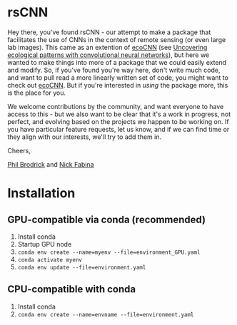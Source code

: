 # rsCNN
Hey there, you've found rsCNN - our attempt to make a package that facilitates the use of CNNs in the context of remote sensing (or even large lab images).  This came as an extention of [ecoCNN](https://github.com/pgbrodrick/ecoCNN) (see [Uncovering ecological patterns with convolutional neural networks](https://www.sciencedirect.com/science/article/pii/S0169534719300862?via%3Dihub)), but here we wanted to make things into more of a package that we could easily extend and modify.  So, if you've found you're way here, don't write much code, and want to pull read a more linearly written set of code, you might want to check out [ecoCNN](https://github.com/pgbrodrick/ecoCNN).  But if you're interested in *using* the package more, this is the place for you.

We welcome contributions by the community, and want everyone to have access to this - but we also want to be clear that it's a work in progress, not perfect, and evolving based on the projects we happen to be working on.  If you have particular feature requests, let us know, and if we can find time or they align with our interests, we'll try to add them in.

Cheers,

[Phil Brodrick](https://www.philbrodrick.com) and [Nick Fabina](http://nsfabina.github.io/)


# Installation

## GPU-compatible via conda (recommended)

1. Install conda
1. Startup GPU node
1. `conda env create --name=myenv --file=environment_GPU.yaml`
1. `conda activate myenv`
1. `conda env update --file=environment.yaml`

## CPU-compatible with conda

1. Install conda
1. `conda env create --name=envname --file=environment.yaml`
